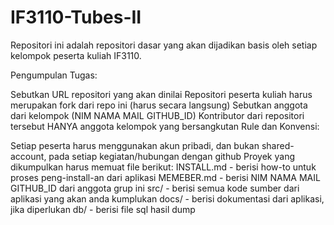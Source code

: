 IF3110-Tubes-II
===============
Repositori ini adalah repositori dasar yang akan dijadikan basis oleh setiap kelompok peserta kuliah IF3110.

Pengumpulan Tugas:

Sebutkan URL repositori yang akan dinilai
Repositori peserta kuliah harus merupakan fork dari repo ini (harus secara langsung)
Sebutkan anggota dari kelompok (NIM NAMA MAIL GITHUB_ID)
Kontributor dari repositori tersebut HANYA anggota kelompok yang bersangkutan
Rule dan Konvensi:

Setiap peserta harus menggunakan akun pribadi, dan bukan shared-account, pada setiap kegiatan/hubungan dengan github
Proyek yang dikumpulkan harus memuat file berikut:
INSTALL.md - berisi how-to untuk proses peng-install-an dari aplikasi
MEMEBER.md - berisi NIM NAMA MAIL GITHUB_ID dari anggota grup ini
src/ - berisi semua kode sumber dari aplikasi yang akan anda kumplukan
docs/ - berisi dokumentasi dari aplikasi, jika diperlukan
db/ - berisi file sql hasil dump
